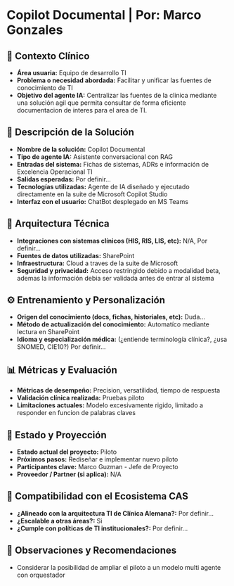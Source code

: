 # Copilot Documental | Por: Marco Gonzales

## 🏥 Contexto Clínico
- **Área usuaria:** Equipo de desarrollo TI
- **Problema o necesidad abordada:** Facilitar y unificar las fuentes de conocimiento de TI
- **Objetivo del agente IA:** Centralizar las fuentes de la clinica mediante una solución agil que permita consultar de forma eficiente documentacion de interes para el area de TI.

## 🤖 Descripción de la Solución
- **Nombre de la solución:** Copilot Documental
- **Tipo de agente IA:** Asistente conversacional con RAG 
- **Entradas del sistema:** Fichas de sistemas, ADRs e información de Excelencia Operacional TI
- **Salidas esperadas:** Por definir...
- **Tecnologías utilizadas:** Agente de IA diseñado y ejecutado directamente en la suite de Microsoft Copilot Studio
- **Interfaz con el usuario:** ChatBot desplegado en MS Teams

## 🧱 Arquitectura Técnica
- **Integraciones con sistemas clínicos (HIS, RIS, LIS, etc):** N/A, Por definir...
- **Fuentes de datos utilizadas:**  SharePoint
- **Infraestructura:** Cloud a traves de la suite de Microsoft
- **Seguridad y privacidad:** Acceso restringido debido a modalidad beta, ademas la información debia ser validada antes de entrar al sistema

## ⚙️ Entrenamiento y Personalización
- **Origen del conocimiento (docs, fichas, historiales, etc):** Duda...
- **Método de actualización del conocimiento:** Automatíco mediante lectura en SharePoint
- **Idioma y especialización médica:** (¿entiende terminología clínica?, ¿usa SNOMED, CIE10?) Por definir...

## 📊 Métricas y Evaluación
- **Métricas de desempeño:** Precision, versatilidad, tiempo de respuesta
- **Validación clínica realizada:** Pruebas piloto
- **Limitaciones actuales:** Modelo excesivamente rigido, limitado a responder en funcion de palabras claves

## 📅 Estado y Proyección
- **Estado actual del proyecto:** Piloto
- **Próximos pasos:** Rediseñar e implementar nuevo piloto
- **Participantes clave:** Marco Guzman - Jefe de Proyecto
- **Proveedor / Partner (si aplica):** N/A

## 🧩 Compatibilidad con el Ecosistema CAS
- **¿Alineado con la arquitectura TI de Clínica Alemana?:** Por definir...
- **¿Escalable a otras áreas?:** Si
- **¿Cumple con políticas de TI institucionales?:** Por definir...

## 📝 Observaciones y Recomendaciones
- Considerar la posibilidad de ampliar el piloto a un modelo multi agente con orquestador

